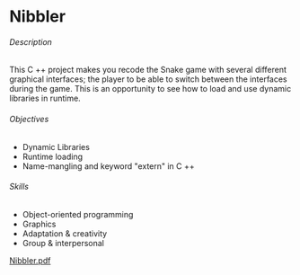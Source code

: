 # Nibbler

###### Description
This C ++ project makes you recode the Snake game with several different graphical interfaces; the player to be able to switch between the interfaces during the game. This is an opportunity to see how to load and use dynamic libraries in runtime.

###### Objectives
* Dynamic Libraries
* Runtime loading
* Name-mangling and keyword "extern" in C ++

###### Skills
* Object-oriented programming 
* Graphics 
* Adaptation & creativity 
* Group & interpersonal

[Nibbler.pdf](./nibbler.en.pdf)

